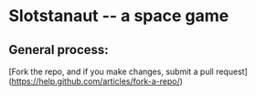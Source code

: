 # Slotstanaut -- a space game
## General process:
[Fork the repo, and if you make changes, submit a pull request] (https://help.github.com/articles/fork-a-repo/)
